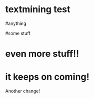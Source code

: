 # textmining test

#anything

#some stuff

# even more stuff!!

# it keeps on coming!

Another change!
